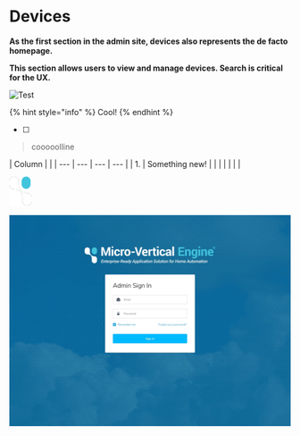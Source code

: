 # Devices

**As the first section in the admin site, devices also represents the de facto homepage.**

**This section allows users to view and manage devices. Search is critical for the UX.**  


![Test](https://lh3.googleusercontent.com/NDdTs0I-DrpjdCU77jIxG9Jl8gL6A2u6LktYNujT-5yOL5Hw9nXR0WZSn8BaEgC3TvqimtWrBfojXIQZpTMQiuat5PykqX6XnYVCYyK_CDiosIvnLjsAvof0rnRjgzVsm1Y9H6l5Gtc)

{% hint style="info" %}
Cool!
{% endhint %}

* [ ] 
> cooooolline

| Column |  |
| --- | --- | --- | --- |
| 1. | Something new! |
|  |  |
|  |  |

![](.gitbook/assets/exosite-logo-navbar-2x.png)

![](.gitbook/assets/login.jpg)



